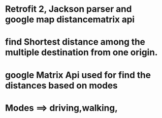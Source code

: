 # Retrofit 2, Jackson parser and google map distancematrix api
# find Shortest distance  among the  multiple destination from one origin.
# google Matrix Api used for find the distances based on modes
# Modes ==> driving,walking,
